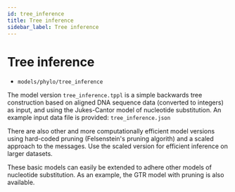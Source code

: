 ```yaml
---
id: tree_inference
title: Tree inference
sidebar_label: Tree inference
---
```


# Tree inference

- `models/phylo/tree_inference`

The model version `tree_inference.tppl` is a simple backwards tree construction based on aligned DNA sequence data (converted to integers) as input, and using the Jukes-Cantor model of nucleotide substitution. An example input data file is provided: `tree_inference.json`

There are also other and more computationally efficient model versions using hard-coded pruning (Felsenstein's pruning algorith) and a scaled approach to the messages. Use the scaled version for efficient inference on larger datasets.

These basic models can easily be extended to adhere other models of nucleotide substitution. As an example, the GTR model with pruning is also available. 

